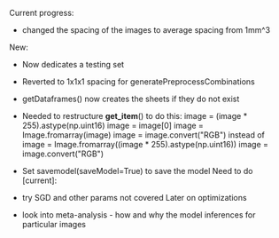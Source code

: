 Current progress:
* changed the spacing of the images to average spacing from 1mm^3


New:
* Now dedicates a testing set
* Reverted to 1x1x1 spacing for generatePreprocessCombinations
* getDataframes() now creates the sheets if they do not exist
* Needed to restructure __get_item__() to do this:
        image = (image * 255).astype(np.uint16)
        image = image[0]
        image = Image.fromarray(image)
        image = image.convert("RGB")
    instead of 
        image = Image.fromarray((image * 255).astype(np.uint16))
        image = image.convert("RGB")

* Set savemodel(saveModel=True) to save the model
Need to do [current]:
* try SGD and other params not covered
Later on optimizations
* look into meta-analysis - how and why the model inferences for particular images
